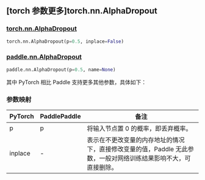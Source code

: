 ## [torch 参数更多]torch.nn.AlphaDropout

### [torch.nn.AlphaDropout](https://pytorch.org/docs/stable/generated/torch.nn.AlphaDropout.html#torch.nn.AlphaDropout)

```python
torch.nn.AlphaDropout(p=0.5, inplace=False)
```

### [paddle.nn.AlphaDropout](https://www.paddlepaddle.org.cn/documentation/docs/zh/api/paddle/nn/AlphaDropout_cn.html)

```python
paddle.nn.AlphaDropout(p=0.5, name=None)
```

其中 PyTorch 相比 Paddle 支持更多其他参数，具体如下：

### 参数映射

| PyTorch | PaddlePaddle | 备注                                                                                                            |
| ------- | ------------ | --------------------------------------------------------------------------------------------------------------- |
| p       | p            | 将输入节点置 0 的概率，即丢弃概率。                                                                             |
| inplace | -            | 表示在不更改变量的内存地址的情况下，直接修改变量的值，Paddle 无此参数，一般对网络训练结果影响不大，可直接删除。 |
